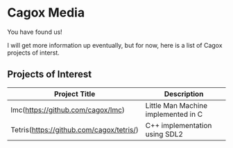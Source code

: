 # Cagox Media

You have found us!

I will get more information up eventually, but for now, here is a list of Cagox projects of interst.

## Projects of Interest

|Project Title|Description|
|-------------|-----------|
|lmc(https://github.com/cagox/lmc)|Little Man Machine implemented in C|
|Tetris(https://github.com/cagox/tetris/)|C++ implementation using SDL2|






<!--
**cagox/cagox** is a ✨ _special_ ✨ repository because its `README.md` (this file) appears on your GitHub profile.

Here are some ideas to get you started:

- 🔭 I’m currently working on ...
- 🌱 I’m currently learning ...
- 👯 I’m looking to collaborate on ...
- 🤔 I’m looking for help with ...
- 💬 Ask me about ...
- 📫 How to reach me: ...
- 😄 Pronouns: ...
- ⚡ Fun fact: ...
-->
